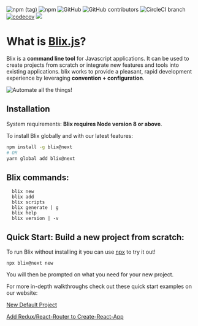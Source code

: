 ![npm (tag)](https://img.shields.io/npm/v/blix/next.svg)
![npm](https://img.shields.io/npm/v/blix.svg)
![GitHub](https://img.shields.io/github/license/mashape/apistatus.svg) 
![GitHub contributors](https://img.shields.io/github/contributors/blixjs/blix.svg) 
![CircleCI branch](https://img.shields.io/circleci/project/github/blixjs/blix/v_2.0.0.svg) 
[![codecov](https://codecov.io/gh/blixjs/blix/branch/v_2.0.0/graph/badge.svg)](https://codecov.io/gh/blixjs/blix)
[![](https://img.shields.io/badge/localhost%3Aboyz-Approved-brightgreen.svg)](https://twitter.com/LocalhostBoyz)







# What is [Blix.js](https://blixjs.com)?

Blix is a **command line tool** for Javascript applications. It can be used to create projects from scratch or integrate new features and tools into existing applications. blix works to provide a pleasant, rapid development experience by leveraging **convention + configuration**. 

![Automate all the things!](https://imgur.com/TfXuJlH.jpg)

## Installation

System requirements: **Blix requires Node version 8 or above**. 

To install Blix globally and with our latest features:

```bash
npm install -g blix@next
# OR
yarn global add blix@next
```

## Blix commands: 
```
  blix new
  blix add
  blix scripts
  blix generate | g
  blix help
  blix version | -v
```  

## Quick Start: Build a new project from scratch:

To run Blix without installing it you can use [npx](https://medium.com/@maybekatz/introducing-npx-an-npm-package-runner-55f7d4bd282b) to try it out!

```
npx blix@next new
```

You will then be prompted on what you need for your new project. 

For more in-depth walkthroughs check out these quick start examples on our website:

[New Default Project](https://www.blixjs.com/guide/examples/default-project.html)


[Add Redux/React-Router to Create-React-App](https://www.blixjs.com/guide/examples/add-redux-and-react-router-to-create-react-app.html)



